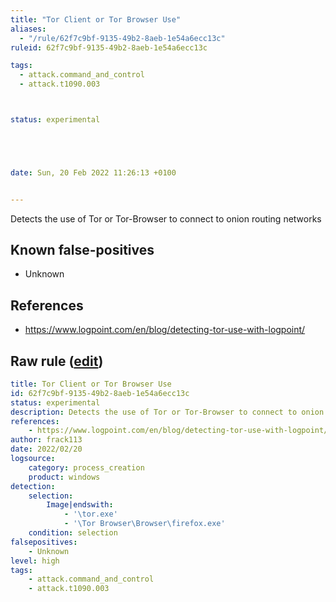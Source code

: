 ```yaml
---
title: "Tor Client or Tor Browser Use"
aliases:
  - "/rule/62f7c9bf-9135-49b2-8aeb-1e54a6ecc13c"
ruleid: 62f7c9bf-9135-49b2-8aeb-1e54a6ecc13c

tags:
  - attack.command_and_control
  - attack.t1090.003



status: experimental





date: Sun, 20 Feb 2022 11:26:13 +0100


---
```


Detects the use of Tor or Tor-Browser to connect to onion routing networks

<!--more-->


## Known false-positives

* Unknown



## References

* https://www.logpoint.com/en/blog/detecting-tor-use-with-logpoint/


## Raw rule ([edit](https://github.com/SigmaHQ/sigma/edit/master/rules/windows/process_creation/proc_creation_win_tor_browser.yml))
```yaml
title: Tor Client or Tor Browser Use
id: 62f7c9bf-9135-49b2-8aeb-1e54a6ecc13c
status: experimental
description: Detects the use of Tor or Tor-Browser to connect to onion routing networks
references:
    - https://www.logpoint.com/en/blog/detecting-tor-use-with-logpoint/
author: frack113
date: 2022/02/20
logsource:
    category: process_creation
    product: windows
detection:
    selection:
        Image|endswith: 
            - '\tor.exe'
            - '\Tor Browser\Browser\firefox.exe'
    condition: selection
falsepositives:
    - Unknown
level: high
tags:
    - attack.command_and_control
    - attack.t1090.003

```
